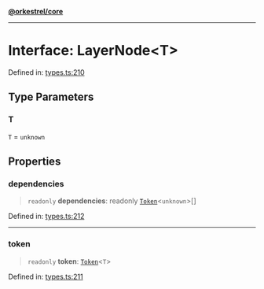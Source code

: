 [**@orkestrel/core**](../index.md)

***

# Interface: LayerNode\<T\>

Defined in: [types.ts:210](https://github.com/orkestrel/core/blob/98df1af1b029ad0f39e413b90869151f4152e5dd/src/types.ts#L210)

## Type Parameters

### T

`T` = `unknown`

## Properties

### dependencies

> `readonly` **dependencies**: readonly [`Token`](../type-aliases/Token.md)\<`unknown`\>[]

Defined in: [types.ts:212](https://github.com/orkestrel/core/blob/98df1af1b029ad0f39e413b90869151f4152e5dd/src/types.ts#L212)

***

### token

> `readonly` **token**: [`Token`](../type-aliases/Token.md)\<`T`\>

Defined in: [types.ts:211](https://github.com/orkestrel/core/blob/98df1af1b029ad0f39e413b90869151f4152e5dd/src/types.ts#L211)
